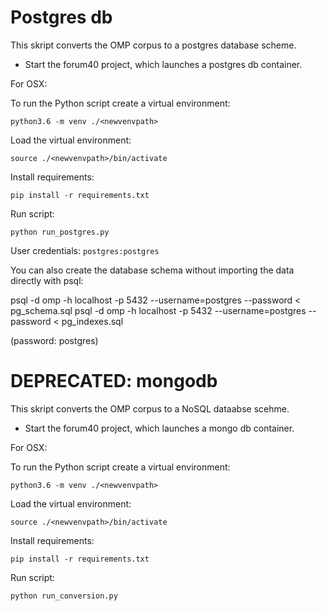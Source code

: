 # Postgres db

This skript converts the OMP corpus to a postgres database scheme.

- Start the forum40 project, which launches a postgres db container.


For OSX:

To run the Python script create a virtual environment:

`python3.6 -m venv ./<newvenvpath>`

Load the virtual environment:

`source ./<newvenvpath>/bin/activate`

Install requirements:

`pip install -r requirements.txt`

Run script:

`python run_postgres.py`

User credentials: `postgres:postgres`

You can also create the database schema without importing the data directly with psql:

   psql -d omp -h localhost -p 5432 --username=postgres --password < pg_schema.sql
   psql -d omp -h localhost -p 5432 --username=postgres --password < pg_indexes.sql 

(password: postgres)

# DEPRECATED: mongodb


This skript converts the OMP corpus to a NoSQL dataabse scehme.

- Start the forum40 project, which launches a mongo db container.


For OSX:

To run the Python script create a virtual environment:

`python3.6 -m venv ./<newvenvpath>`

Load the virtual environment:

`source ./<newvenvpath>/bin/activate`

Install requirements:

`pip install -r requirements.txt`

Run script:

`python run_conversion.py`
